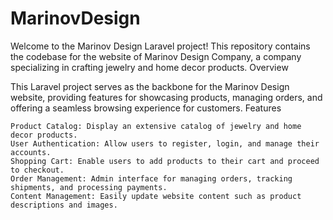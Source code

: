 # MarinovDesign
Welcome to the Marinov Design Laravel project! This repository contains the codebase for the website of Marinov Design Company, a company specializing in crafting jewelry and home decor products.
Overview

This Laravel project serves as the backbone for the Marinov Design website, providing features for showcasing products, managing orders, and offering a seamless browsing experience for customers.
Features

    Product Catalog: Display an extensive catalog of jewelry and home decor products.
    User Authentication: Allow users to register, login, and manage their accounts.
    Shopping Cart: Enable users to add products to their cart and proceed to checkout.
    Order Management: Admin interface for managing orders, tracking shipments, and processing payments.
    Content Management: Easily update website content such as product descriptions and images.
